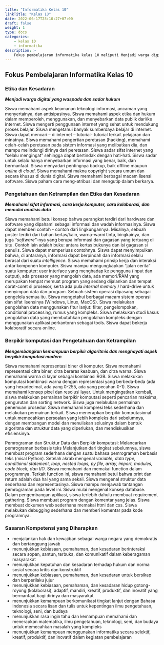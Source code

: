 ```yaml
---
title: "Informatika Kelas 10"
linkTitle: "Kelas 10"
date: 2022-06-17T23:10:27+07:00
draft: false
weight: 1
type: docs
categories:
    - kelas 10
    - informatika
description: >
    Fokus pembelajaran informatika kelas 10 meliputi Menjadi warga digital yang waspada dan sadar hukum; Memahami sifat informasi, cara kerja komputer, cara kolaborasi, dan memulai analisis data; Mengembangkan kemampuan berpikir algoritmis dan menghayati aspek berpikir komputasi modern
---
```


## Fokus Pembelajaran Informatika Kelas 10
### Etika dan Kesadaran
***Menjadi warga digital yang waspada dan sadar hukum***

Siswa memahami aspek keamanan teknologi informasi, ancaman yang menyertainya, dan antisipasinya. Siswa memahami aspek etika dan hukum dalam memperoleh, menggunakan, dan menyebarkan data publik dari/ke internet. Siswa mengerti penggunaan internet yang sehat untuk mendukung proses belajar. Siswa mengetahui banyak sumberdaya belajar di internet. Siswa dapat mencari – di internet – tutorial- tutorial terkait pelajaran dan minatnya. Siswa memahami pengertian peretasan (hacking), memahami celah-celah peretasan pada sistem informasi yang melibatkan dia, dan mampu melindungi dirinya dari peretasan. Siswa sadar sifat internet yang “selalu mengingat” sehingga dapat bertindak dengan hati-hati. Siswa sadar untuk selalu hanya menyebarkan informasi yang benar, baik, dan bermanfaat. Siswa menyadari pentingnya backup, baik offline maupun *online* di *cloud*. Siswa memahami makna copyright secara umum dan secara khusus di dunia digital. Siswa memahami berbagai macam lisensi software. Siswa paham cara meng-atribusi dan mengutip dalam berkarya.

### Pengetahuan dan Ketrampilan dan Etika dan Kesadaran
***Memahami sifat informasi, cara kerja komputer, cara kolaborasi, dan memulai analisis data***

Siswa memahami betul konsep bahwa perangkat terdiri dari hardware dan software yang dipahami sebagai informasi dan wadah informasinya. Siswa dapat memberi contoh - contoh dari lingkungannya. Misalnya, sebuah poster terdiri dari bahan kertas/kain, warna-warni tinta, bingkainya, dan juga *“software”*-nya yang berupa informasi dan gagasan yang tertuang di situ. Contoh lain adalah buku: antara kertas bukunya dan isi gagasan si penulis. Siswa dapat memperluas contohnya. Siswa dapat menyimpulkan bahwa, di antaranya, informasi dapat berpindah dan informasi selalu berasal dari suatu *intelligence*. Siswa memahami prinsip kerja dan interaksi antar komponen komputer. Siswa mampu mengungkapkan “jalan cerita” suatu komputer: user interface yang menghadap ke pengguna (input dan output), ada prosesor yang mengolah data, ada memori/RAM yang merupakan tempat memuat program yang sedang dijalankan dan tempat corat-coret si prosesor, serta ada pula *internal memor*y / hard-drive untuk menyimpan data dan program. Sebuah sistem operasi dipasang sebagai pengelola semua itu. Siswa mengetahui berbagai macam sistem operasi dan sifat lisensinya (Windows, Linux, MacOS). Siswa melakukan pengolahan data menggunakan fitur lanjut: filter, pengelompokan, conditional processing, rumus yang kompleks. Siswa melakukan studi kasus pengolahan data yang membutuhkan pengolahan kompleks dengan menggunakan aplikasi perkantoran sebagai tools. Siswa dapat bekerja kolaboratif secara online.

### Berpikir komputasi dan Pengetahuan dan Ketrampilan
***Mengembangkan kemampuan berpikir algoritmis dan menghayati aspek berpikir komputasi modern***

Siswa memahami representasi biner di komputer. Siswa memahami representasi citra biner, citra beraras keabuan, dan citra warna. Siswa memahami warna di layar sebagai kombinasi RGB. Siswa melakukan komputasi kombinasi warna dengan representasi yang berbeda-beda (ada yang hexadecimal, ada yang 0-255, ada yang pecahan 0-1). Siswa memahami konsep pixel dan resolusi layar. Untuk mengingatkan kembali, siswa melakukan permainan berpikir komputasi seperti pencarian maksima, pengurutan dan sorting network. Siswa juga melakukan permainan penemuan prosedur. Siswa memahami kompresi teks sederhana dan melakukan permainan terkait. Siswa menerapkan berpikir komputasional untuk memecahkan persoalan yang lebih kompleks dari sebelumnya, dengan membangun model dan menuliskan solusinya dalam bentuk algoritma dan struktur data yang diperlukan, dan mendiskusikan efisiensinya.

Pemrograman dan Struktur Data dan Berpikir komputasi: Melancarkan pemrograman berbasis teks
Melanjutkan dari tingkat sebelumnya, siswa membuat program sederhana dengan suatu bahasa pemrograman berbasis teks (misal Python). Setelah akrab mengenal *variable, data type, conditional statement, loop, nested loops, py file, array, import, modules, code block, dan I/O*. Siswa memahami dan memakai function dalam programnya. Terkait function ini, siswa memahami betul bahwa print dan return adalah dua hal yang sama sekali. Siswa mengenal struktur data sederhana dan representasinya. Siswa mampu menjawab tantangan pemrograman pada level ini. Siswa mulai mengenal konsep database. Dalam pengembangan aplikasi, siswa terlebih dahulu membuat requirement gathering. Siswa membuat program dengan komentar yang jelas. Siswa membuat dokumen web sederhana memakai html dan css. Siswa melakukan debugging sederhana dan memberi komentar pada kode programnya.

### Sasaran Kompetensi yang Diharapkan
- menjalankan hak dan kewajiban sebagai warga negara yang demokratis dan bertanggung jawab
- menunjukkan kebiasaan, pemahaman, dan kesadaran berinteraksi secara sopan, santun, terbuka, dan komunikatif dalam keberagaman masyarakat
- menunjukkan kepatuhan dan kesadaran terhadap hukum dan norma sosial secara kritis dan konstruktif
- menunjukkan kebiasaan, pemahaman, dan kesadaran untuk bersikap dan berperilaku jujur
- menunjukkan kebiasaan, pemahaman, dan kesadaran hidup gotong-royong (kolaborasi), adaptif, mandiri, kreatif, produktif, dan inovatif yang bermanfaat bagi dirinya dan masyarakat
- menunjukkan kemampuan berkomunikasi tingkat lanjut dengan Bahasa Indonesia secara lisan dan tulis untuk kepentingan ilmu pengetahuan, teknologi, seni, dan budaya
- menunjukkan rasa ingin tahu dan kemampuan memahami dan menerapkan matematika, ilmu pengetahuan, teknologi, seni, dan budaya untuk memecahkan masalah yang kompleks
- menunjukkan kemampuan menggunakan informatika secara selektif, kreatif, produktif, dan inovatif dalam kegiatan pembelajaran